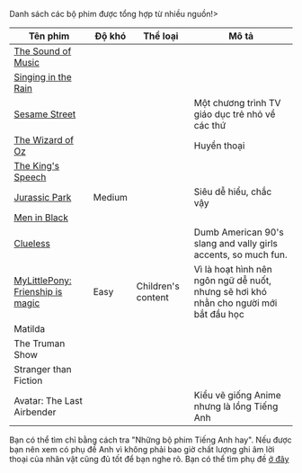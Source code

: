 Danh sách các bộ phim được tổng hợp từ nhiều nguồn!>


| Tên phim | Độ khó | Thể loại | Mô tả |
| --- | --- | --- | --- |
| [The Sound of Music](https://www.imdb.com/title/tt0059742/)  | | | |
| [Singing in the Rain](https://www.imdb.com/title/tt0045152/)  | | | |
| [Sesame Street](https://www.imdb.com/title/tt0063951/)  | | | Một chương trình TV giáo dục trẻ nhỏ về các thứ |
| [The Wizard of Oz](https://www.imdb.com/title/tt0032138/)  | | | Huyền thoại |
| [The King's Speech](https://www.imdb.com/title/tt1504320/)  | | | |
| [Jurassic Park](https://www.imdb.com/title/tt0107290/) | Medium | | Siêu dễ hiểu, chắc vậy | 
| [Men in Black](https://www.imdb.com/title/tt0119654/)  | | | |
| [Clueless](https://www.imdb.com/title/tt0112697/) | | | Dumb American 90's slang and vally girls accents, so much fun. |
| [MyLittlePony: Frienship is magic]()  | Easy | Children's content | Vì là hoạt hình nên ngôn ngữ dễ nuốt, nhưng sẽ hơi khó nhằn cho người mới bắt đầu học |
| Matilda | | | |
| The Truman Show | | | |
| Stranger than Fiction | | | |
| Avatar: The Last Airbender | | | Kiểu vẽ giống Anime nhưng là lồng Tiếng Anh |

Bạn có thể tìm chỉ bằng cách tra "Những bộ phim Tiếng Anh hay". Nếu được bạn nên xem có phụ đề Anh vì không phải bao giờ chất lượng ghi âm lời thoại của nhân vật cũng đủ tốt để bạn nghe rõ. Bạn có thể tìm phụ đề [ở đây](https://yts.homes) 